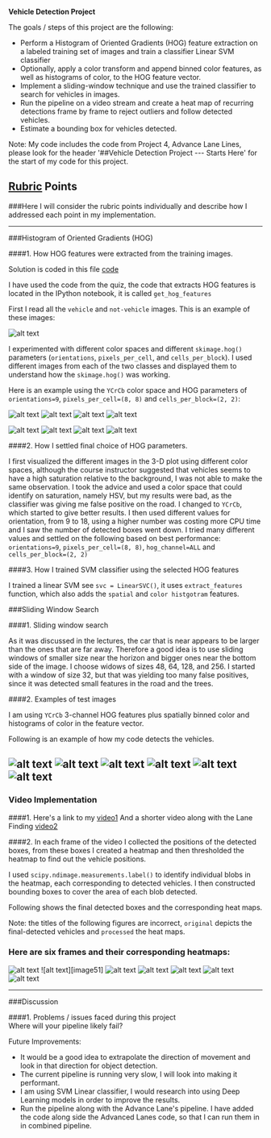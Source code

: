 **Vehicle Detection Project**

The goals / steps of this project are the following:

* Perform a Histogram of Oriented Gradients (HOG) feature extraction on a labeled training set of images and train a classifier Linear SVM classifier
* Optionally, apply a color transform and append binned color features, as well as histograms of color, to the HOG feature vector. 
* Implement a sliding-window technique and use the trained classifier to search for vehicles in images.
* Run the pipeline on a video stream and create a heat map of recurring detections frame by frame to reject outliers and follow detected vehicles.
* Estimate a bounding box for vehicles detected.

Note: My code includes the code from Project 4, Advance Lane Lines, please look for the header '##Vehicle Detection Project --- Starts Here' for the start of my code for this project.

[//]: # (Image References)
[image1]: ./output_images/CarNotCar.png
[image2]: ./output_images/hog_examples/ex1/img_tosearch.jpg
[image21]: ./output_images/hog_examples/ex1/hog_ch1.jpg
[image22]: ./output_images/hog_examples/ex1/hog_ch2.jpg
[image23]: ./output_images/hog_examples/ex1/hog_ch3.jpg

[image2_2]: ./output_images/hog_examples/ex2/img_tosearch.jpg
[image2_21]: ./output_images/hog_examples/ex2/hog_ch1.jpg
[image2_22]: ./output_images/hog_examples/ex2/hog_ch2.jpg
[image2_23]: ./output_images/hog_examples/ex2/hog_ch3.jpg

[image4]: ./output_images/boxes1.png
[image42]: ./output_images/boxes2.png
[image43]: ./output_images/boxes3.png
[image44]: ./output_images/boxes4.png
[image45]: ./output_images/boxes5.png
[image46]: ./output_images/boxes6.png


[image5]: ./output_images/heatmap1.png
[image52]: ./output_images/heatmap2.png
[image53]: ./output_images/heatmap3.png
[image54]: ./output_images/heatmap4.png
[image55]: ./output_images/heatmap5.png
[image56]: ./output_images/heatmap6.png



[video1]: ./output_images/project_video.mp4
[video2]: ./output_images/test_video.mp4
[code]: ./my-work/mywork.ipynb

## [Rubric](https://review.udacity.com/#!/rubrics/513/view) Points
###Here I will consider the rubric points individually and describe how I addressed each point in my implementation.  

---
###Histogram of Oriented Gradients (HOG)

####1. How HOG features were extracted from the training images.

Solution is coded in this file [code]

I have used the code from the quiz, the code that extracts HOG features is located in the IPython notebook, it is called `get_hog_features`  

First I read all the `vehicle` and `not-vehicle` images. This is an example of these images:

![alt text][image1]

I experimented with different color spaces and different `skimage.hog()` parameters (`orientations`, `pixels_per_cell`, and `cells_per_block`).  I used different images from each of the two classes and displayed them to understand how the `skimage.hog()` was working.

Here is an example using the `YCrCb` color space and HOG parameters of `orientations=9`, `pixels_per_cell=(8, 8)` and `cells_per_block=(2, 2)`:


![alt text][image2]
![alt text][image21]
![alt text][image22]
![alt text][image23]

![alt text][image2_2]
![alt text][image2_21]
![alt text][image2_22]
![alt text][image2_23]

####2. How I settled final choice of HOG parameters.

I first visualized the different images in the 3-D plot using different color spaces, although the course instructor suggested that vehicles seems to have a high saturation relative to the background, I was not able to make the same observation. I took the advice and used a color space that could identify on saturation, namely HSV, but my results were bad, as the classifier was giving me false positive on the road. I changed to `YCrCb`, which started to give better results.  I then used different values for orientation, from 9 to 18, using a higher number was costing more CPU time and I saw the number of detected boxes went down. I tried many different values and settled on the following based on best performance:
`orientations=9`, `pixels_per_cell=(8, 8)`, `hog_channel=ALL` and `cells_per_block=(2, 2)`   

####3. How I trained SVM classifier using the selected HOG features

I trained a linear SVM see `svc = LinearSVC()`, it uses `extract_features` function, which also adds the `spatial` and `color histgotram` features.

###Sliding Window Search

####1. Sliding window search

As it was discussed in the lectures, the car that is near appears to be larger than the ones that are far away. Therefore a good idea is to use sliding windows of smaller size near the horizon and bigger ones near the bottom side of the image. 
I choose widows of sizes 48, 64, 128, and 256. I started with a window of size 32, but that was yielding too many false positives, since it was detected small features in the road and the trees.

####2. Examples of test images 

I am using `YCrCb` 3-channel HOG features plus spatially binned color and histograms of color in the feature vector.

Following is an example of how my code detects the vehicles.

![alt text][image4]
![alt text][image42]
![alt text][image43]
![alt text][image44]
![alt text][image45]
![alt text][image46]
---

### Video Implementation

####1. 
Here's a link to my [video1]
And a shorter video along with the Lane Finding [video2]


####2. 
In each frame of the video I collected the positions of the detected boxes, from these boxes I created a heatmap and then thresholded the heatmap to find out the vehicle positions.

I used `scipy.ndimage.measurements.label()` to identify individual blobs in the heatmap, each corresponding to detected vehicles. I then constructed bounding boxes to cover the area of each blob detected.  

Following shows the final detected boxes and the corresponding heat maps.

Note: the titles of the following figures are incorrect, `original` depicts the final-detected vehicles and `processed` the heat maps.
### Here are six frames and their corresponding heatmaps:

![alt text][image5]
![alt text][image51]
![alt text][image52]
![alt text][image53]
![alt text][image54]
![alt text][image55]
![alt text][image56]



---

###Discussion

####1. Problems / issues faced during this project  
Where will your pipeline likely fail?  

Future Improvements:
* It would be a good idea to extrapolate the direction of movement and look in that direction for object detection.
* The current pipeline is running very slow, I will look into making it performant. 
* I am using SVM Linear classifier, I would research into using Deep Learning models in order to improve the results.
* Run the pipeline along with the Advance Lane's pipeline.  I have added the code along side the Advanced Lanes code, so that I can run them in in combined pipeline.

